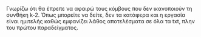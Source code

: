 Γνωρίζω ότι θα έπρεπε να αφαιρώ τους κόμβους που δεν ικανοποιούν τη συνθήκη k-2. 
Όπως μπορείτε να δείτε, δεν τα κατάφερα και η εργασία είναι ημιτελής καθώς εμφανίζει λάθος αποτελέσματα σε όλα τα txt,
πλην του πρώτου παραδείγματος.
